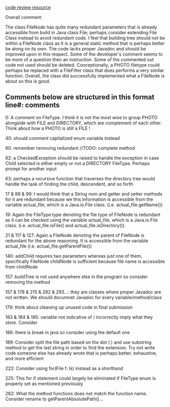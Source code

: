 
[code review resource](http://www.developer.com/tech/article.php/3579756)


Overall comment:

The class FileNode has quite many redundant parameters that is already
accessible from build in Java class File; perhaps consider extending File Class
instead to avoid redundant code. I feel that building tree should not be within
a FileNode class as it is a general static method that is perhaps better be
along on its own. The code lacks proper Javadoc and should be improved upon in
this respect. Some of the developer's comment seems to be more of a question
then an instruction. Some of the commented out code not used should be deleted.
Conceptionally, a PHOTO filetype could perhaps be replaced with a FileFilter
class that does performs a very similar function. Overall, the class did
successfully implemented what a FileNode is about so this is good.


Comments below are structured in this format
line#: comments
---------------
0: A comment on FileType. I think it is not the most wise to group PHOTO
    alongside with FILE and DIRECTORY, which are complement of each other.
    Think about how a PHOTO is still a FILE !

40: should comment capitalized enum variable instead

60: remember removing redundant //TODO: complete method

62: a CheckedException should be raised to handle the exception in case Child
    selected is either empty or not a DIRECTORY FileType. Perhaps prompt for
    another input

63: perhaps a recursive function that traverses the directory tree would handle
    the task of finding the child, descendent, and so forth


17 & 89 & 99: I would think that a String nom and getter and setter methods for it
    are redundant because we this information is accessible from the variable
    actual_file, which is a Java.io.File class. (i.e. actual_file.getName())


19: Again the FileType type denoting the file type of FileNode is redundant as
    it can be checked using the variable actual_file, which is a Java.io.File
    class. (i.e. actual_file.isFile() and actual_file.isDirectory()).

21 & 117 & 127: Again a FileNode denoting the parent of FileNode is redundant
    for the above reasoning. It is accessible from the variable actual_file
    (i.e. actual_file.getParentFile())

140: addChild requires two parameters whereas just one of them, specifically
    FileNode childNode is sufficient because file name is accessible from
    childNode

157: buildTree is not used anywhere else in the program so consider removing the
    method

157 & 178 & 215 & 282 & 293...: they are classes where proper Javadoc are not
    written. We should documnet Javadoc for every variable/method/class


179: think about cleaning up unused code in final submission

183 & 184 & 185: variable not indicative of / incorrectly imply what they store.
    Consider

186: there is break in java so consider using the default one

189: Consider split the file path based on the dot (.) and use substring method
    to get the last string in order to find the extension. Try not write code
    someone else has already wrote that is perhaps better, exhaustive, and more
    efficient


222: Consider using for(File f: ls) instead as a shorthand

225: This for if statement could largely be eliminated if FileType enum is
    properly set as mentioned previously


282: What the method functions does not match the function name. Consider rename
    to getParentAbsolutePath()...
